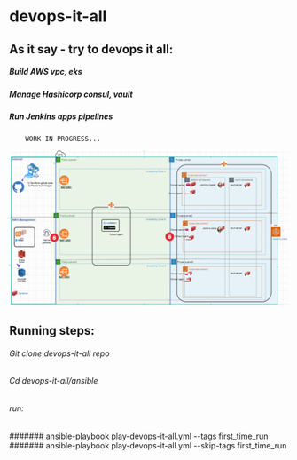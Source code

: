 # devops-it-all
   
   ## As it say - try to devops it all:
   ##### Build AWS vpc, eks
   ##### Manage Hashicorp consul, vault 
   ##### Run Jenkins apps pipelines
        WORK IN PROGRESS...
   <img src="images/env-status.png" width="1200" >
   
   ## Running steps:
   ###### Git clone devops-it-all repo
   ###### Cd devops-it-all/ansible
   ###### run:
   ####### ansible-playbook play-devops-it-all.yml  --tags first_time_run
   ####### ansible-playbook play-devops-it-all.yml  --skip-tags first_time_run
